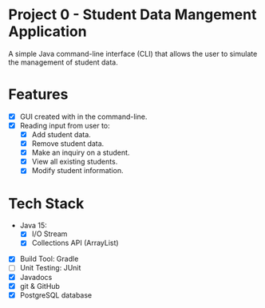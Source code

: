 # Project 0 - Student Data Mangement Application
A simple Java command-line interface (CLI) that allows the user to simulate the management of student data.

# Features
- [x] GUI created with in the command-line.
- [x] Reading input from user to:
    - [x] Add student data.
    - [x] Remove student data.
    - [x] Make an inquiry on a student.
    - [x] View all existing students.
    - [x] Modify student information.

# Tech Stack
- Java 15:
    - [x] I/O Stream
    - [x] Collections API (ArrayList)
- [x] Build Tool: Gradle
- [ ] Unit Testing: JUnit
- [x] Javadocs
- [x] git & GitHub
- [x] PostgreSQL database